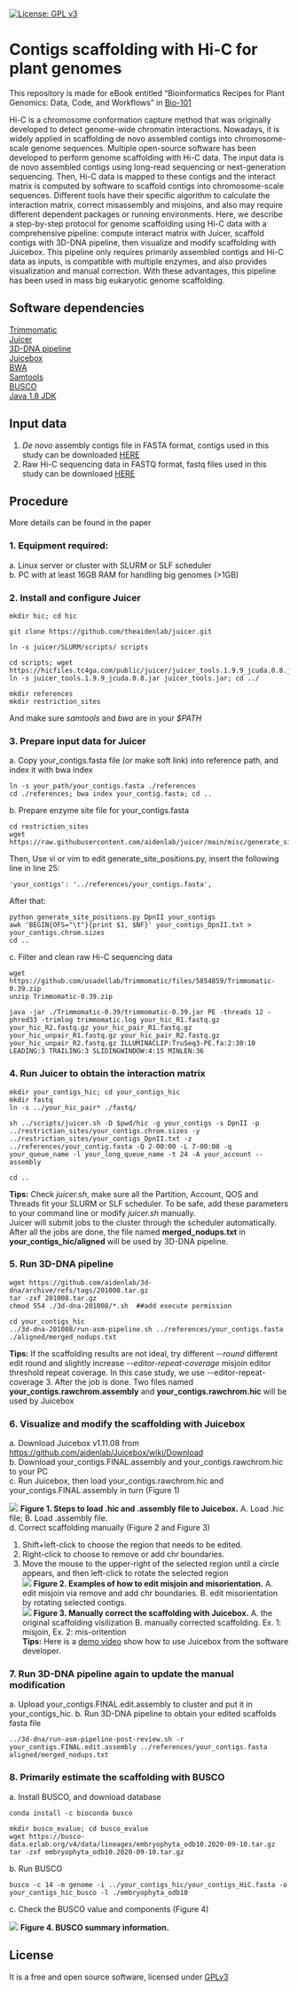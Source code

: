 [![License: GPL v3](https://img.shields.io/badge/License-GPL%20v3-blue.svg)](http://www.gnu.org/licenses/gpl-3.0)

# Contigs scaffolding with Hi-C for plant genomes
This repository is made for eBook entitled “Bioinformatics Recipes for Plant Genomics: Data, Code, and Workflows” in [Bio-101](https://cn.bio-protocol.org/bio101/default.aspx)

Hi-C is a chromosome conformation capture method that was originally developed to detect genome-wide chromatin interactions. Nowadays, it is widely applied in scaffolding de novo assembled contigs into chromosome-scale genome sequences. Multiple open-source software has been developed to perform genome scaffolding with Hi-C data. The input data is de novo assembled contigs using long-read sequencing or next-generation sequencing. Then, Hi-C data is mapped to these contigs and the interact matrix is computed by software to scaffold contigs into chromosome-scale sequences. Different tools have their specific algorithm to calculate the interaction matrix, correct misassembly and misjoins, and also may require different dependent packages or running environments. Here, we describe a step-by-step protocol for genome scaffolding using Hi-C data with a comprehensive pipeline: compute interact matrix with Juicer, scaffold contigs with 3D-DNA pipeline, then visualize and modify scaffolding with Juicebox. This pipeline only requires primarily assembled contigs and Hi-C data as inputs, is compatible with multiple enzymes, and also provides visualization and manual correction. With these advantages, this pipeline has been used in mass big eukaryotic genome scaffolding.

## Software dependencies
[Trimmomatic](http://www.usadellab.org/cms/?page=trimmomatic)  
[Juicer](https://github.com/aidenlab/juicer/)   
[3D-DNA pipeline](https://github.com/aidenlab/3d-dna)   
[Juicebox](https://github.com/aidenlab/Juicebox)   
[BWA](http://bio-bwa.sourceforge.net/)   
[Samtools](http://www.htslib.org/)   
[BUSCO](https://gitlab.com/ezlab/busco)   
[Java 1.8 JDK](https://www.oracle.com/java/technologies/downloads/#java8)   

## Input data
1. _De novo_ assembly contigs file in FASTA format, contigs used in this study can be downloaded [HERE](https://zenodo.org/record/6383215#.YjzdkufMKCp)   
2. Raw Hi-C sequencing data in FASTQ format, fastq files used in this study can be downloaed [HERE](https://www.ncbi.nlm.nih.gov/sra/?term=SRR18324160)

## Procedure
More details can be found in the paper

### 1. Equipment required:
a. Linux server or cluster with SLURM or SLF scheduler   
b. PC with at least 16GB RAM for handling big genomes (>1GB)
### 2. Install and configure Juicer
```
mkdir hic; cd hic

git clone https://github.com/theaidenlab/juicer.git

ln -s juicer/SLURM/scripts/ scripts

cd scripts; wget https://hicfiles.tc4ga.com/public/juicer/juicer_tools.1.9.9_jcuda.0.8.jar
ln -s juicer_tools.1.9.9_jcuda.0.8.jar juicer_tools.jar; cd ../

mkdir references
mkdir restriction_sites
```
And make sure _samtools_ and _bwa_ are in your _$PATH_
### 3. Prepare input data for Juicer
a. Copy your_contigs.fasta file (or make soft link) into reference path, and index it with bwa index 
```
ln -s your_path/your_contigs.fasta ./references
cd ./references; bwa index your_contig.fasta; cd ..
```
b. Prepare enzyme site file for your_contigs.fasta
```
cd restriction_sites
wget https://raw.githubusercontent.com/aidenlab/juicer/main/misc/generate_site_positions.py
```
Then, Use vi or vim to edit generate_site_positions.py, insert the following line in line 25:
```
'your_contigs': '../references/your_contigs.fasta',
```
After that:
```
python generate_site_positions.py DpnII your_contigs
awk 'BEGIN{OFS="\t"}{print $1, $NF}' your_contigs_DpnII.txt > your_contigs.chrom.sizes
cd ..
```
c. Filter and clean raw Hi-C sequencing data
```
wget https://github.com/usadellab/Trimmomatic/files/5854859/Trimmomatic-0.39.zip
unzip Trimmomatic-0.39.zip

java -jar ./Trimmomatic-0.39/trimmomatic-0.39.jar PE -threads 12 -phred33 -trimlog trimmomatic.log your_hic_R1.fastq.gz your_hic_R2.fastq.gz your_hic_pair_R1.fastq.gz your_hic_unpair_R1.fastq.gz your_hic_pair_R2.fastq.gz your_hic_unpair_R2.fastq.gz ILLUMINACLIP:TruSeq3-PE.fa:2:30:10 LEADING:3 TRAILING:3 SLIDINGWINDOW:4:15 MINLEN:36
```
### 4. Run Juicer to obtain the interaction matrix
```
mkdir your_contigs_hic; cd your_contigs_hic
mkdir fastq
ln -s ../your_hic_pair* ./fastq/

sh ../scripts/juicer.sh -D $pwd/hic -g your_contigs -s DpnII -p ../restriction_sites/your_contigs.chrom.sizes -y ../restriction_sites/your_contigs_DpnII.txt -z ../references/your_contig.fasta -Q 2-00:00 -L 7-00:00 -q your_queue_name -l your_long_queue_name -t 24 -A your_account --assembly

cd ..
```
__Tips:__ Check _juicer.sh_, make sure all the Partition, Account, QOS and Threads fit your SLURM or SLF scheduler. To be safe, add these parameters to your command line or modify _juicer.sh_ manually.  
Juicer will submit jobs to the cluster through the scheduler automatically. After all the jobs are done, the file named __merged_nodups.txt__ in __your_contigs_hic/aligned__ will be used by 3D-DNA pipeline.

### 5. Run 3D-DNA pipeline
```
wget https://github.com/aidenlab/3d-dna/archive/refs/tags/201008.tar.gz
tar -zxf 201008.tar.gz
chmod 554 ./3d-dna-201008/*.sh  ##add execute permission

cd your_contigs_hic
../3d-dna-201008/run-asm-pipeline.sh ../references/your_contigs.fasta ./aligned/merged_nodups.txt
```
__Tips:__ If the scaffolding results are not ideal, try different _--round_ different edit round and slightly increase _--editor-repeat-coverage_ misjoin editor threshold repeat coverage. In this case study, we use --editor-repeat-coverage 3.
After the job is done. Two files named __your_contigs.rawchrom.assembly__ and __your_contigs.rawchrom.hic__ will be used by Juicebox

### 6. Visualize and modify the scaffolding with Juicebox
a. Download Juicebox v1.11.08 from https://github.com/aidenlab/Juicebox/wiki/Download  
b. Download your_contigs.FINAL.assembly and your_contigs.rawchrom.hic to your PC  
c. Run Juicebox, then load  your_contigs.rawchrom.hic and  your_contigs.FINAL.assembly in turn (Figure 1)  

![](graphs/juicebox.jpg)
__Figure 1. Steps to load .hic and .assembly file to Juicebox.__ A. Load .hic file; B. Load .assembly file.   
d. Correct scaffolding manually (Figure 2 and Figure 3)   
1. Shift+left-click to choose the region that needs to be edited.   
2. Right-click to choose to remove or add chr boundaries.   
3. Move the mouse to the upper-right of the selected region until a circle appears, and then left-click to rotate the selected region   
![](graphs/juicebox_2-1.jpg)
__Figure 2. Examples of how to edit misjoin and misorientation.__ A. edit misjoin via remove and add chr boundaries. B. edit misorientation by rotating selected contigs.  
![](graphs/juicebox_2.jpg)
__Figure 3. Manually correct the scaffolding with Juicebox.__ A. the original scaffolding visilization B. manually corrected scaffolding. Ex. 1: misjoin, Ex. 2: mis-oritention   
__Tips:__ Here is a [demo video](https://www.youtube.com/watch?v=Nj7RhQZHM18) show how to use Juicebox from the software developer.
### 7. Run 3D-DNA pipeline again to update the manual modification
a. Upload your_contigs.FINAL.edit.assembly to cluster and put it in your_contigs_hic.
b. Run 3D-DNA pipeline to obtain your edited scaffolds fasta file
```
../3d-dna/run-asm-pipeline-post-review.sh -r your_contigs.FINAL.edit.assembly ../references/your_contigs.fasta aligned/merged_nodups.txt
```
### 8. Primarily estimate the scaffolding with BUSCO
a. Install BUSCO, and download database
```
conda install -c bioconda busco

mkdir busco_evalue; cd busco_evalue
wget https://busco-data.ezlab.org/v4/data/lineages/embryophyta_odb10.2020-09-10.tar.gz
tar -zxf embryophyta_odb10.2020-09-10.tar.gz
```
b. Run BUSCO
```
busco -c 14 -m genome -i ../your_contigs_hic/your_contigs_HiC.fasta -o your_contigs_hic_busco -l ./embryophyta_odb10
```
c. Check the BUSCO value and components (Figure 4)

![](graphs/busco.jpg)
__Figure 4. BUSCO summary information.__
## License
It is a free and open source software, licensed under [GPLv3](https://github.com/github/choosealicense.com/blob/gh-pages/_licenses/gpl-3.0.txt)
